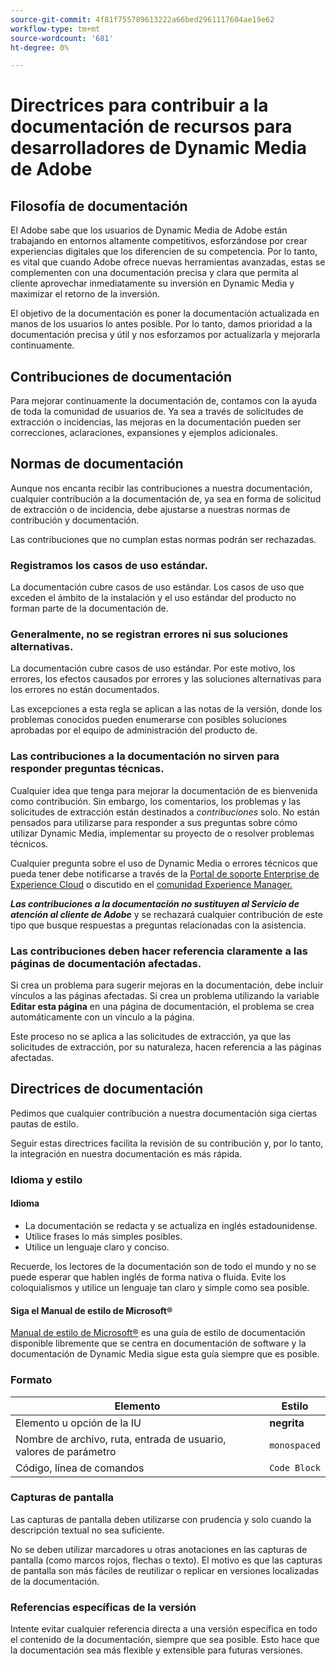 ```yaml
---
source-git-commit: 4f81f755789613222a66bed2961117604ae19e62
workflow-type: tm+mt
source-wordcount: '681'
ht-degree: 0%

---
```

# Directrices para contribuir a la documentación de recursos para desarrolladores de Dynamic Media de Adobe

## Filosofía de documentación

El Adobe sabe que los usuarios de Dynamic Media de Adobe están trabajando en entornos altamente competitivos, esforzándose por crear experiencias digitales que los diferencien de su competencia. Por lo tanto, es vital que cuando Adobe ofrece nuevas herramientas avanzadas, estas se complementen con una documentación precisa y clara que permita al cliente aprovechar inmediatamente su inversión en Dynamic Media y maximizar el retorno de la inversión.

El objetivo de la documentación es poner la documentación actualizada en manos de los usuarios lo antes posible. Por lo tanto, damos prioridad a la documentación precisa y útil y nos esforzamos por actualizarla y mejorarla continuamente.

## Contribuciones de documentación

Para mejorar continuamente la documentación de, contamos con la ayuda de toda la comunidad de usuarios de. Ya sea a través de solicitudes de extracción o incidencias, las mejoras en la documentación pueden ser correcciones, aclaraciones, expansiones y ejemplos adicionales.

## Normas de documentación

Aunque nos encanta recibir las contribuciones a nuestra documentación, cualquier contribución a la documentación de, ya sea en forma de solicitud de extracción o de incidencia, debe ajustarse a nuestras normas de contribución y documentación.

Las contribuciones que no cumplan estas normas podrán ser rechazadas.

### Registramos los casos de uso estándar.

La documentación cubre casos de uso estándar. Los casos de uso que exceden el ámbito de la instalación y el uso estándar del producto no forman parte de la documentación de.

### Generalmente, no se registran errores ni sus soluciones alternativas.

La documentación cubre casos de uso estándar. Por este motivo, los errores, los efectos causados por errores y las soluciones alternativas para los errores no están documentados.

Las excepciones a esta regla se aplican a las notas de la versión, donde los problemas conocidos pueden enumerarse con posibles soluciones aprobadas por el equipo de administración del producto de.

### Las contribuciones a la documentación no sirven para responder preguntas técnicas.

Cualquier idea que tenga para mejorar la documentación de es bienvenida como contribución. Sin embargo, los comentarios, los problemas y las solicitudes de extracción están destinados a *contribuciones* solo. No están pensados para utilizarse para responder a sus preguntas sobre cómo utilizar Dynamic Media, implementar su proyecto de o resolver problemas técnicos.

Cualquier pregunta sobre el uso de Dynamic Media o errores técnicos que pueda tener debe notificarse a través de la [Portal de soporte Enterprise de Experience Cloud](https://experienceleague.adobe.com/?support-solution=General&amp;support-tab=home#support) o discutido en el [comunidad Experience Manager.](https://experienceleaguecommunities.adobe.com/t5/adobe-experience-manager/ct-p/adobe-experience-manager-community)

***Las contribuciones a la documentación no sustituyen al Servicio de atención al cliente de Adobe*** y se rechazará cualquier contribución de este tipo que busque respuestas a preguntas relacionadas con la asistencia.

### Las contribuciones deben hacer referencia claramente a las páginas de documentación afectadas.

Si crea un problema para sugerir mejoras en la documentación, debe incluir vínculos a las páginas afectadas. Si crea un problema utilizando la variable **Editar esta página** en una página de documentación, el problema se crea automáticamente con un vínculo a la página.

Este proceso no se aplica a las solicitudes de extracción, ya que las solicitudes de extracción, por su naturaleza, hacen referencia a las páginas afectadas.

## Directrices de documentación

Pedimos que cualquier contribución a nuestra documentación siga ciertas pautas de estilo.

Seguir estas directrices facilita la revisión de su contribución y, por lo tanto, la integración en nuestra documentación es más rápida.

### Idioma y estilo

#### Idioma

* La documentación se redacta y se actualiza en inglés estadounidense.
* Utilice frases lo más simples posibles.
* Utilice un lenguaje claro y conciso.

Recuerde, los lectores de la documentación son de todo el mundo y no se puede esperar que hablen inglés de forma nativa o fluida. Evite los coloquialismos y utilice un lenguaje tan claro y simple como sea posible.

#### Siga el Manual de estilo de Microsoft®

[Manual de estilo de Microsoft®](https://learn.microsoft.com/en-us/style-guide/welcome/) es una guía de estilo de documentación disponible libremente que se centra en documentación de software y la documentación de Dynamic Media sigue esta guía siempre que es posible.

### Formato

| Elemento | Estilo |
|---|---|
| Elemento u opción de la IU | **negrita** |
| Nombre de archivo, ruta, entrada de usuario, valores de parámetro | `monospaced` |
| Código, línea de comandos | ```Code Block``` |

### Capturas de pantalla

Las capturas de pantalla deben utilizarse con prudencia y solo cuando la descripción textual no sea suficiente.

No se deben utilizar marcadores u otras anotaciones en las capturas de pantalla (como marcos rojos, flechas o texto). El motivo es que las capturas de pantalla son más fáciles de reutilizar o replicar en versiones localizadas de la documentación.

### Referencias específicas de la versión

Intente evitar cualquier referencia directa a una versión específica en todo el contenido de la documentación, siempre que sea posible. Esto hace que la documentación sea más flexible y extensible para futuras versiones.